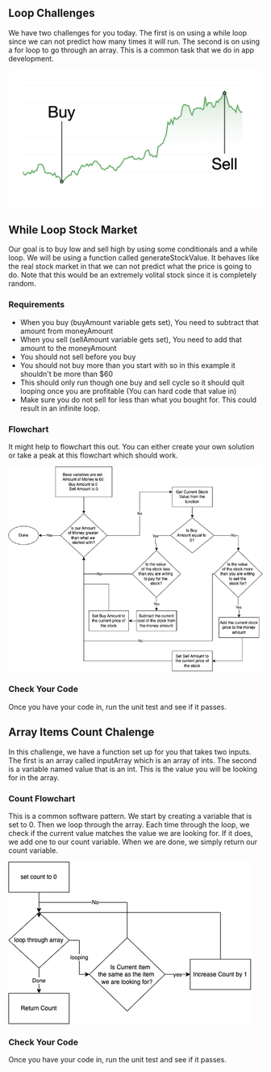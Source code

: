 ## Loop Challenges
We have two challenges for you today.  The first is on using a while loop since we can  not predict how many times it will run.  The second is on using a for loop to go through an array.  This is a common task that we do in app development. 
 

![Buy Low - Sell Hi](BuyAndSell.png)

## While Loop Stock Market
Our goal is to buy low and sell high by using some conditionals and a while loop. We will be using a function called generateStockValue.  It behaves like the real stock market in that we can not predict what the price is going to do.  Note that this would be an extremely volital stock since it is completely random. 

### Requirements 
* When you buy (buyAmount variable gets set), You need to subtract that amount from moneyAmount
* When you sell (sellAmount variable gets set), You need to add that amount to the moneyAmount
* You should not sell before you buy
* You should not buy more than you start with so in this example it shouldn't be more than $60
* This should only run though one buy and sell cycle so it should quit looping once you are profitable (You can hard code that value in)
* Make sure you do not sell for less than what you bought for. This could result in an infinite loop.

### Flowchart 
It might help to flowchart this out.  You can either create your own solution or take a peak at this flowchart which should work. 

![Stock Flowchart](StockFlow.png)

### Check Your Code
Once you have your code in, run the unit test and see if it passes. 

## Array Items Count Chalenge
In this challenge, we have a function set up for you that takes two inputs.  The first is an array called inputArray which is an array of ints.  The second is a variable named value that is an int.  This is the value you will be looking for in the array.  

### Count Flowchart
This is a common software pattern.  We start by creating a variable that is set to 0.  Then we loop through the array.  Each time through the loop, we check if the current value matches the value we are looking for.  If it does, we add one to our count variable. When we are done, we simply return our count variable. 

![Flowchart for Count Pattern](CountFlow.png) 

### Check Your Code 
Once you have your code in, run the unit test and see if it passes. 
